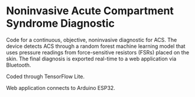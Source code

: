 # Noninvasive Acute Compartment Syndrome Diagnostic 

Code for a continuous, objective, noninvasive diagnostic for ACS. The device detects ACS through a random forest machine learning model that uses pressure readings from force-sensitive resistors (FSRs) placed on the skin. The final diagnosis is exported real-time to a web application via Bluetooth. 

Coded through TensorFlow Lite.

Web application connects to Arduino ESP32. 
